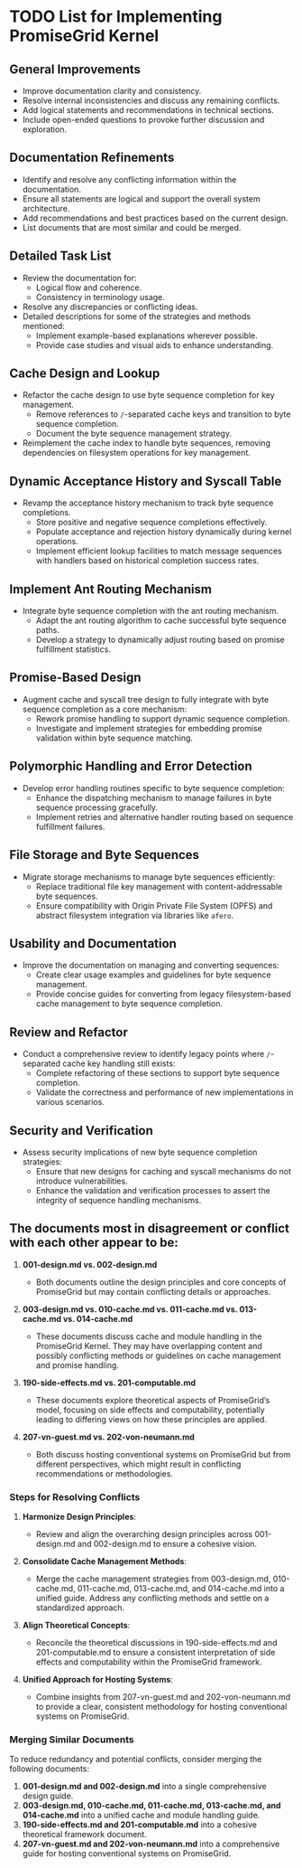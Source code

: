 # TODO List for Implementing PromiseGrid Kernel

## General Improvements
- Improve documentation clarity and consistency.
- Resolve internal inconsistencies and discuss any remaining conflicts.
- Add logical statements and recommendations in technical sections.
- Include open-ended questions to provoke further discussion and exploration.

## Documentation Refinements
- Identify and resolve any conflicting information within the documentation.
- Ensure all statements are logical and support the overall system architecture.
- Add recommendations and best practices based on the current design.
- List documents that are most similar and could be merged.

## Detailed Task List
- Review the documentation for:
  - Logical flow and coherence.
  - Consistency in terminology usage.
- Resolve any discrepancies or conflicting ideas.
- Detailed descriptions for some of the strategies and methods mentioned:
  - Implement example-based explanations wherever possible.
  - Provide case studies and visual aids to enhance understanding.

## Cache Design and Lookup
- Refactor the cache design to use byte sequence completion for key management.
  - Remove references to `/`-separated cache keys and transition to byte sequence completion.
  - Document the byte sequence management strategy.
- Reimplement the cache index to handle byte sequences, removing dependencies on filesystem operations for key management.

## Dynamic Acceptance History and Syscall Table
- Revamp the acceptance history mechanism to track byte sequence completions.
  - Store positive and negative sequence completions effectively.
  - Populate acceptance and rejection history dynamically during kernel operations.
  - Implement efficient lookup facilities to match message sequences with handlers based on historical completion success rates.

## Implement Ant Routing Mechanism
- Integrate byte sequence completion with the ant routing mechanism.
  - Adapt the ant routing algorithm to cache successful byte sequence paths.
  - Develop a strategy to dynamically adjust routing based on promise fulfillment statistics.

## Promise-Based Design
- Augment cache and syscall tree design to fully integrate with byte sequence completion as a core mechanism:
  - Rework promise handling to support dynamic sequence completion.
  - Investigate and implement strategies for embedding promise validation within byte sequence matching.

## Polymorphic Handling and Error Detection
- Develop error handling routines specific to byte sequence completion:
  - Enhance the dispatching mechanism to manage failures in byte sequence processing gracefully.
  - Implement retries and alternative handler routing based on sequence fulfillment failures.

## File Storage and Byte Sequences
- Migrate storage mechanisms to manage byte sequences efficiently:
  - Replace traditional file key management with content-addressable byte sequences.
  - Ensure compatibility with Origin Private File System (OPFS) and abstract filesystem integration via libraries like `afero`.

## Usability and Documentation
- Improve the documentation on managing and converting sequences:
  - Create clear usage examples and guidelines for byte sequence management.
  - Provide concise guides for converting from legacy filesystem-based cache management to byte sequence completion.

## Review and Refactor
- Conduct a comprehensive review to identify legacy points where `/`-separated cache key handling still exists:
  - Complete refactoring of these sections to support byte sequence completion.
  - Validate the correctness and performance of new implementations in various scenarios.

## Security and Verification
- Assess security implications of new byte sequence completion strategies:
  - Ensure that new designs for caching and syscall mechanisms do not introduce vulnerabilities.
  - Enhance the validation and verification processes to assert the integrity of sequence handling mechanisms.

## The documents most in disagreement or conflict with each other appear to be:

1. **001-design.md vs. 002-design.md**
   - Both documents outline the design principles and core concepts of PromiseGrid but may contain conflicting details or approaches.

2. **003-design.md vs. 010-cache.md vs. 011-cache.md vs. 013-cache.md vs. 014-cache.md**
   - These documents discuss cache and module handling in the PromiseGrid Kernel. They may have overlapping content and possibly conflicting methods or guidelines on cache management and promise handling.

3. **190-side-effects.md vs. 201-computable.md**
   - These documents explore theoretical aspects of PromiseGrid’s model, focusing on side effects and computability, potentially leading to differing views on how these principles are applied.

4. **207-vn-guest.md vs. 202-von-neumann.md**
   - Both discuss hosting conventional systems on PromiseGrid but from different perspectives, which might result in conflicting recommendations or methodologies.

### Steps for Resolving Conflicts

1. **Harmonize Design Principles**:
   - Review and align the overarching design principles across 001-design.md and 002-design.md to ensure a cohesive vision.

2. **Consolidate Cache Management Methods**:
   - Merge the cache management strategies from 003-design.md, 010-cache.md, 011-cache.md, 013-cache.md, and 014-cache.md into a unified guide. Address any conflicting methods and settle on a standardized approach.

3. **Align Theoretical Concepts**:
   - Reconcile the theoretical discussions in 190-side-effects.md and 201-computable.md to ensure a consistent interpretation of side effects and computability within the PromiseGrid framework.

4. **Unified Approach for Hosting Systems**:
   - Combine insights from 207-vn-guest.md and 202-von-neumann.md to provide a clear, consistent methodology for hosting conventional systems on PromiseGrid.

### Merging Similar Documents

To reduce redundancy and potential conflicts, consider merging the following documents:

1. **001-design.md and 002-design.md** into a single comprehensive design guide.
2. **003-design.md, 010-cache.md, 011-cache.md, 013-cache.md, and 014-cache.md** into a unified cache and module handling guide.
3. **190-side-effects.md and 201-computable.md** into a cohesive theoretical framework document.
4. **207-vn-guest.md and 202-von-neumann.md** into a comprehensive guide for hosting conventional systems on PromiseGrid.


